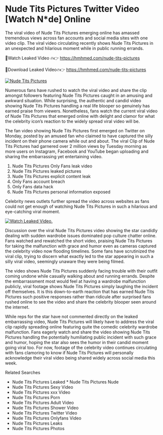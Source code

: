 ﻿# Nude Tits Pictures Twitter Video [Watch N*de] Online

The viral video of ﻿Nude Tits Pictures emerging online has amassed tremendous views across fan accounts and social media sites with one video clip. The viral video circulating recently shows ﻿Nude Tits Pictures in an unexpected and hilarious moment while in public running errands. 

🔴Watch Leaked Video 🔥👉  https://hmhmed.com/nude-tits-pictures 

🔴Download Leaked Video🔥👉  https://hmhmed.com/nude-tits-pictures 

[![Nude Tits Pictures](https://i.imgur.com/dJHk4Zq.gif)](https://hmhmed.com/nude-tits-pictures)

Numerous fans have rushed to watch the viral video and share the clip amongst followers featuring ﻿Nude Tits Pictures caught in an amusing and awkward situation. While surprising, the authentic and candid video showing ﻿Nude Tits Pictures handling a real life blooper so genuinely has earned praise from viewers. Nonetheless, fans watch the current viral video of ﻿Nude Tits Pictures that emerged online with delight and clamor for what the celebrity icon’s reaction to the widely spread viral video will be.

The fan video showing ﻿Nude Tits Pictures first emerged on Twitter on Monday, posted by an amused fan who claimed to have captured the silly incident on their phone camera while out and about. The viral Clip of ﻿Nude Tits Pictures had garnered over 2 million views by Tuesday morning as more users on Instagram, Facebook and YouTube began uploading and sharing the embarrassing yet entertaining video. 

1. ﻿Nude Tits Pictures Only Fans leak video
2. ﻿Nude Tits Pictures leaked pictures
3. ﻿Nude Tits Pictures explicit content leak
4. Only Fans account breach
5. Only Fans data hack
6. ﻿Nude Tits Pictures personal information exposed

Celebrity news outlets further spread the video across websites as fans could not get enough of watching ﻿Nude Tits Pictures in such a hilarious and eye-catching viral moment. 

[![Watch Leaked Video.](https://miro.medium.com/v2/resize:fit:828/format:webp/1*cilzJN44JGOrTw9NJCrNHA.gif "Watch Leaked Video")](https://hmhmed.com/nude-tits-pictures)

Discussion over the viral ﻿Nude Tits Pictures video showing the star candidly dealing with sudden wardrobe issues dominated pop culture chatter online. Fans watched and rewatched the short video, praising ﻿Nude Tits Pictures for taking the malfunction with grace and humor even as cameras captured the celebrity video now flooding timelines. Some fans have scrutinized the viral clip, trying to discern what exactly led to the star appearing in such a silly viral video, seemingly unaware they were being filmed.

The video shows ﻿Nude Tits Pictures suddenly facing trouble with their outfit coming undone while casually walking about and running errands. Despite the embarrassment most would feel at having a wardrobe malfunction publicly, viral footage shows ﻿Nude Tits Pictures simply laughing the incident off themselves. It is this down-to-earth reaction that has earned ﻿Nude Tits Pictures such positive responses rather than ridicule after surprised fans rushed online to see the video and share the celebrity blooper seen around the internet.  

While reps for the star have not commented directly on the leaked embarrassing video, ﻿Nude Tits Pictures will likely have to address the viral clip rapidly spreading online featuring quite the comedic celebrity wardrobe malfunction. Fans eagerly watch and share the video showing ﻿Nude Tits Pictures handling the potentially humiliating public incident with such grace and humor, hoping the star also sees the humor in their candid moment going viral too. For now, footage of the celebrity video continues circulating with fans clamoring to know if ﻿Nude Tits Pictures will personally acknowledge their viral video being shared widely across social media this week.

Related Searches
* ﻿Nude Tits Pictures Leaked
﻿* Nude Tits Pictures Nude
* ﻿Nude Tits Pictures Sexy Video
* ﻿Nude Tits Pictures xxx Video
* ﻿Nude Tits Pictures Porn
* ﻿Nude Tits Pictures Adult Video
* ﻿Nude Tits Pictures Shower Video
* ﻿Nude Tits Pictures Twitter Video
* ﻿Nude Tits Pictures Onlyfans Video
* ﻿Nude Tits Pictures Leaks
* ﻿Nude Tits Pictures Photos